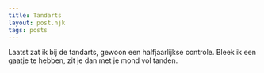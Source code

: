 ```yaml
---
title: Tandarts
layout: post.njk
tags: posts
---
```

Laatst zat ik bij de tandarts, gewoon een halfjaarlijkse controle. Bleek ik een gaatje te hebben, zit je dan met je mond vol tanden.